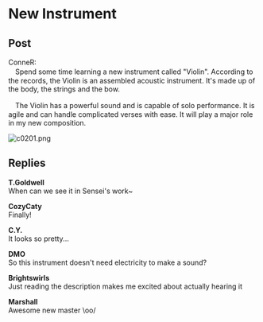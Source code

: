 # New Instrument
## Post
ConneR:<br>
　Spend some time learning a new instrument called "Violin". According to the records, the Violin is an assembled acoustic instrument. It's made up of the body, the strings and the bow. 

　The Violin has a powerful sound and is capable of solo performance. It is agile and can handle complicated verses with ease. It will play a major role in my new composition. 

![c0201.png](\attachments\c0201.png)
## Replies
**T.Goldwell**<br>
When can we see it in Sensei's work~

**CozyCaty**<br>
Finally!

**C.Y.**<br>
It looks so pretty...

**DMO**<br>
So this instrument doesn't need electricity to make a sound? 

**Brightswirls**<br>
Just reading the description makes me excited about actually hearing it

**Marshall**<br>
Awesome new master \\oo/

